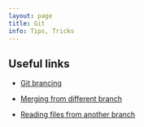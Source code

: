 ```yaml
---
layout: page
title: Git
info: Tips, Tricks
---
```



## Useful links

- [Git brancing](http://nvie.com/posts/a-successful-git-branching-model/)

- [Merging from different branch](http://jasonrudolph.com/blog/2009/02/25/git-tip-how-to-merge-specific-files-from-another-branch/)

- [Reading files from another branch](https://coderwall.com/p/yviesg/list-read-files-in-another-git-branch)

